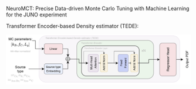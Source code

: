 NeuroMCT: Precise Data-driven Monte Carlo Tuning with Machine Learning for the JUNO experiment

Transformer Encoder-based Density estimator (TEDE):
<div align="center">
  <img src="docs/tede.jpg" width="600">
</div>


